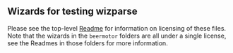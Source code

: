 ## Wizards for testing wizparse

Please see the top-level [Readme](../Readme.md) for information on licensing of these files.
Note that the wizards in the `beermotor` folders are all under a single license, see the Readmes in those folders for more information.

